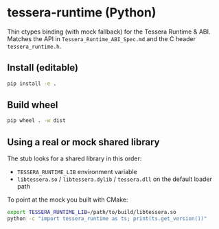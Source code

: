 # tessera-runtime (Python)

Thin ctypes binding (with mock fallback) for the Tessera Runtime & ABI.
Matches the API in `Tessera_Runtime_ABI_Spec.md` and the C header `tessera_runtime.h`.

## Install (editable)
```bash
pip install -e .
```

## Build wheel
```bash
pip wheel . -w dist
```

## Using a real or mock shared library
The stub looks for a shared library in this order:
- `TESSERA_RUNTIME_LIB` environment variable
- `libtessera.so` / `libtessera.dylib` / `tessera.dll` on the default loader path

To point at the mock you built with CMake:
```bash
export TESSERA_RUNTIME_LIB=/path/to/build/libtessera.so
python -c "import tessera_runtime as ts; print(ts.get_version())"
```
